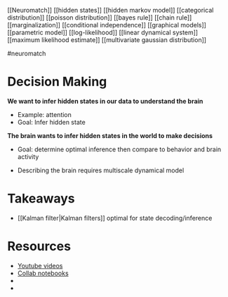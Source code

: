[[Neuromatch]]
[[hidden states]]
[[hidden markov model]]
[[categorical distribution]]
[[poisson distribution]]
[[bayes rule]]
[[chain rule]]
[[marginalization]]
[[conditional independence]]
[[graphical models]]
[[parametric model]]
[[log-likelihood]]
[[linear dynamical system]]
[[maximum likelihood estimate]]
[[multivariate gaussian distribution]]

#neuromatch 

# Decision Making
**We want to infer hidden states in our data to understand the brain**
- Example: attention
- Goal: Infer hidden state

**The brain wants to infer hidden states in the world to make decisions**
- Goal: determine optimal inference then compare to behavior and brain activity

- Describing the brain requires multiscale dynamical model

# Takeaways
- [[Kalman filter|Kalman filters]] optimal for state decoding/inference

# Resources
- [Youtube videos](https://www.youtube.com/watch?v=bJIAWgycuVU&list=PLkBQOLLbi18NaQb7HyKp-O3Ag5JJ9MmXi&index=2&t=0s)
- [Collab notebooks](https://github.com/NeuromatchAcademy/course-content/blob/master/tutorials/README.md#w2d1---bayesian-statistics)
- 
- 